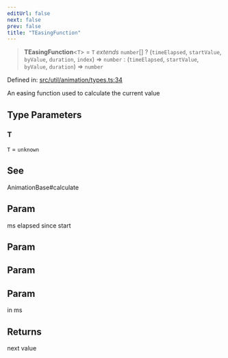 ```yaml
---
editUrl: false
next: false
prev: false
title: "TEasingFunction"
---
```


> **TEasingFunction**\<`T`\> = `T` *extends* `number`[] ? (`timeElapsed`, `startValue`, `byValue`, `duration`, `index`) => `number` : (`timeElapsed`, `startValue`, `byValue`, `duration`) => `number`

Defined in: [src/util/animation/types.ts:34](https://github.com/fabricjs/fabric.js/blob/8206f10a405480a7ba988ff6cfdde6412c1f13f8/src/util/animation/types.ts#L34)

An easing function used to calculate the current value

## Type Parameters

### T

`T` = `unknown`

## See

AnimationBase#calculate

## Param

ms elapsed since start

## Param

## Param

## Param

in ms

## Returns

next value
